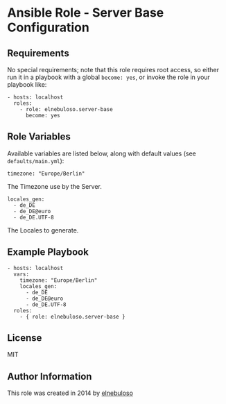 # Ansible Role - Server Base Configuration

## Requirements

No special requirements; note that this role requires root access, so either run it in a playbook with a global `become: yes`, or invoke the role in your playbook like:

    - hosts: localhost
      roles:
        - role: elnebuloso.server-base
          become: yes
    
## Role Variables

Available variables are listed below, along with default values (see `defaults/main.yml`):

    timezone: "Europe/Berlin"

The Timezone use by the Server.

    locales_gen:
      - de_DE
      - de_DE@euro
      - de_DE.UTF-8

The Locales to generate.

## Example Playbook

    - hosts: localhost
      vars:
        timezone: "Europe/Berlin"
        locales_gen:
          - de_DE
          - de_DE@euro
          - de_DE.UTF-8
      roles:
        - { role: elnebuloso.server-base }

##  License

MIT

##  Author Information

This role was created in 2014 by [elnebuloso](https://github.com/elnebuloso/)